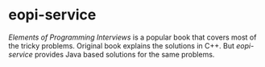 # eopi-service
*Elements of Programming Interviews* is a popular book that covers most of the tricky problems. Original book explains the solutions in C++. But *eopi-service* provides Java based solutions for the same problems.

